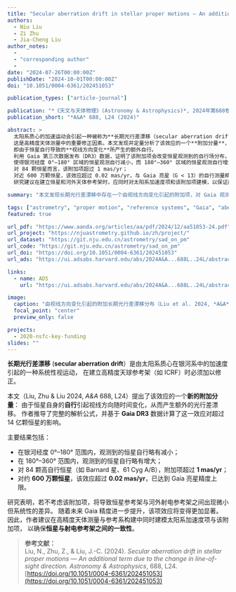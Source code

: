 ```yaml
---
title: "Secular aberration drift in stellar proper motions — An additional term due to the change in line-of-sight direction"
authors:
  - Niu Liu
  - Zi Zhu
  - Jia-Cheng Liu
author_notes:
  - 
  - "corresponding author"
  - 
date: "2024-07-26T00:00:00Z"
publishDate: "2024-10-01T00:00:00Z"
doi: "10.1051/0004-6361/202451053"

publication_types: ["article-journal"]

publication: "*《天文与天体物理》(Astronomy & Astrophysics)*, 2024年第688卷，编号L24"
publication_short: "*A&A* 688, L24 (2024)"

abstract: >
  太阳系质心的加速运动会引起一种被称为**长期光行差漂移（secular aberration drift）**的系统效应，
  这是高精度天体测量中的重要修正因素。本文发现并定量分析了该效应的一个**附加分量**，
  即由于恒星自行导致的**视线方向变化**所产生的额外自行。
  利用 Gaia 第三次数据发布（DR3）数据，证明了该附加项会改变恒星观测到的自行场分布，
  使得银河经度 0°–180° 区域的恒星观测自行减小，而 180°–360° 区域的恒星观测自行增大。
  对 84 颗恒星而言，该附加项超过 1 mas/yr；
  对近 600 万颗恒星，该效应超过 0.02 mas/yr，与 Gaia 亮星（G < 13）的自行测量精度相当。
  研究建议在建立恒星和河外天体参考架时，应同时对太阳系加速度项和该附加项建模，以保证两类参考架之间的完全一致性。

summary: "本文发现长期光行差漂移中存在一个由视线方向变化引起的附加项，对 Gaia 观测的恒星自行产生可测量影响。"

tags: ["astrometry", "proper motion", "reference systems", "Gaia", "aberration drift"]
featured: true

url_pdf: "https://www.aanda.org/articles/aa/pdf/2024/12/aa51053-24.pdf"
url_project: "https://njuastrometry.github.io/zh/project/"
url_dataset: "https://git.nju.edu.cn/astrometry/sad_on_pm"
url_code: "https://git.nju.edu.cn/astrometry/sad_on_pm"
url_doi: "https://doi.org/10.1051/0004-6361/202451053"
url_ads: "https://ui.adsabs.harvard.edu/abs/2024A&A...688L..24L/abstract"

links:
  - name: ADS
    url: "https://ui.adsabs.harvard.edu/abs/2024A&A...688L..24L/abstract"

image:
  caption: "由视线方向变化引起的附加长期光行差漂移分布（Liu et al. 2024, *A&A* 688, L24）。"
  focal_point: "center"
  preview_only: false

projects:
  - 2020-nsfc-key-funding
slides: ""
---
```


**长期光行差漂移** (**secular aberration drift**）是由太阳系质心在银河系中的加速度引起的一种系统性视运动，
在建立高精度天球参考架（如 ICRF）时必须加以修正。

本文（Liu, Zhu & Liu 2024, *A&A* 688, L24）提出了该效应的一个**新的附加分量**：
由于恒星自身的**自行**引起视线方向随时间变化，从而产生额外的光行差漂移。
作者推导了完整的解析公式，并基于 **Gaia DR3** 数据计算了这一效应对超过 14 亿颗恒星的影响。

主要结果包括：
- 在银河经度 0°–180° 范围内，观测到的恒星自行略有减小；  
- 在 180°–360° 范围内，观测到的恒星自行略有增大；  
- 对 84 颗高自行恒星（如 Barnard 星、61 Cyg A/B），附加项超过 **1 mas/yr**；  
- 对约 **600 万颗恒星**，该效应超过 **0.02 mas/yr**，已达到 Gaia 亮星精度上限。

研究表明，若不考虑该附加项，将导致恒星参考架与河外射电参考架之间出现微小但系统性的差异。
随着未来 Gaia 精度进一步提升，该项效应将变得更加显著。
因此，作者建议在高精度天体测量与参考系构建中同时建模太阳系加速度项与该附加项，
以确保**恒星与射电参考架之间的一致性**。

> **参考文献：**  
> Liu, N., Zhu, Z., & Liu, J.-C. (2024). *Secular aberration drift in stellar proper motions — An additional term due to the change in line-of-sight direction.* *Astronomy & Astrophysics*, 688, L24. [https://doi.org/10.1051/0004-6361/202451053](https://doi.org/10.1051/0004-6361/202451053)

